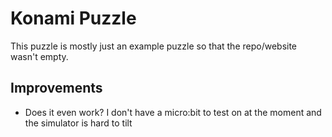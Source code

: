 # Konami Puzzle

This puzzle is mostly just an example puzzle so that the repo/website wasn't empty.

## Improvements

- Does it even work? I don't have a micro:bit to test on at the moment and the simulator is hard to tilt
